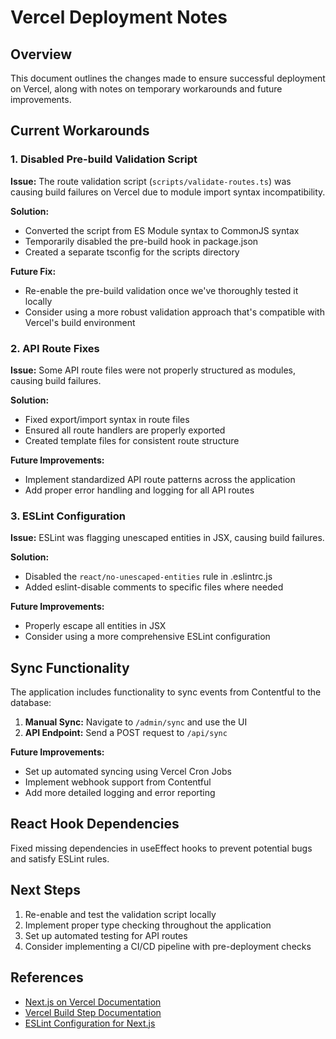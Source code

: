 # Vercel Deployment Notes

## Overview

This document outlines the changes made to ensure successful deployment on Vercel, along with notes on temporary workarounds and future improvements.

## Current Workarounds

### 1. Disabled Pre-build Validation Script

**Issue:** The route validation script (`scripts/validate-routes.ts`) was causing build failures on Vercel due to module import syntax incompatibility.

**Solution:** 
- Converted the script from ES Module syntax to CommonJS syntax
- Temporarily disabled the pre-build hook in package.json
- Created a separate tsconfig for the scripts directory

**Future Fix:**
- Re-enable the pre-build validation once we've thoroughly tested it locally
- Consider using a more robust validation approach that's compatible with Vercel's build environment

### 2. API Route Fixes

**Issue:** Some API route files were not properly structured as modules, causing build failures.

**Solution:**
- Fixed export/import syntax in route files
- Ensured all route handlers are properly exported
- Created template files for consistent route structure

**Future Improvements:**
- Implement standardized API route patterns across the application
- Add proper error handling and logging for all API routes

### 3. ESLint Configuration

**Issue:** ESLint was flagging unescaped entities in JSX, causing build failures.

**Solution:**
- Disabled the `react/no-unescaped-entities` rule in .eslintrc.js
- Added eslint-disable comments to specific files where needed

**Future Improvements:**
- Properly escape all entities in JSX
- Consider using a more comprehensive ESLint configuration

## Sync Functionality

The application includes functionality to sync events from Contentful to the database:

1. **Manual Sync:** Navigate to `/admin/sync` and use the UI
2. **API Endpoint:** Send a POST request to `/api/sync`

**Future Improvements:**
- Set up automated syncing using Vercel Cron Jobs
- Implement webhook support from Contentful
- Add more detailed logging and error reporting

## React Hook Dependencies

Fixed missing dependencies in useEffect hooks to prevent potential bugs and satisfy ESLint rules.

## Next Steps

1. Re-enable and test the validation script locally
2. Implement proper type checking throughout the application
3. Set up automated testing for API routes
4. Consider implementing a CI/CD pipeline with pre-deployment checks

## References

- [Next.js on Vercel Documentation](https://nextjs.org/docs/deployment)
- [Vercel Build Step Documentation](https://vercel.com/docs/concepts/deployments/build-step)
- [ESLint Configuration for Next.js](https://nextjs.org/docs/basic-features/eslint) 